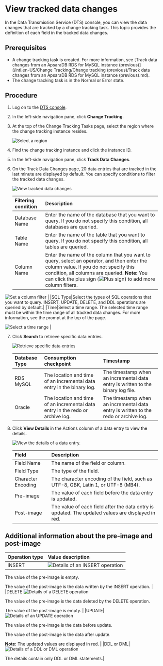 # View tracked data changes

In the Data Transmission Service \(DTS\) console, you can view the data changes that are tracked by a change tracking task. This topic provides the definition of each field in the tracked data changes.

## Prerequisites

-   A change tracking task is created. For more information, see [Track data changes from an ApsaraDB RDS for MySQL instance \(previous\)](/intl.en-US/Change Tracking/Change tracking (previous)/Track data changes from an ApsaraDB RDS for MySQL instance (previous).md).
-   The change tracking task is in the Normal or Error state.

## Procedure

1.  Log on to the [DTS console](https://dts-intl.console.aliyun.com/).
2.  In the left-side navigation pane, click **Change Tracking**.
3.  At the top of the Change Tracking Tasks page, select the region where the change tracking instance resides.

    ![Select a region](https://static-aliyun-doc.oss-accelerate.aliyuncs.com/assets/img/en-US/3583097951/p51699.png)

4.  Find the change tracking instance and click the instance ID.
5.  In the left-side navigation pane, click **Track Data Changes**.
6.  On the Track Data Changes page, 20 data entries that are tracked in the last minute are displayed by default. You can specify conditions to filter the tracked data changes.

    ![View tracked data changes](https://static-aliyun-doc.oss-accelerate.aliyuncs.com/assets/img/en-US/9483097951/p53111.png)

    |Filtering condition|Description|
    |:------------------|:----------|
    |Database Name|Enter the name of the database that you want to query. If you do not specify this condition, all databases are queried.|
    |Table Name|Enter the name of the table that you want to query. If you do not specify this condition, all tables are queried.|
    |Column Name|Enter the name of the column that you want to query, select an operator, and then enter the column value. If you do not specify this condition, all columns are queried. **Note:** You can click the plus sign \(![Plus sign](https://static-aliyun-doc.oss-accelerate.aliyuncs.com/assets/img/en-US/9483097951/p53105.png)\) to add more column filters.

 ![Set a column filter](https://static-aliyun-doc.oss-accelerate.aliyuncs.com/assets/img/en-US/9483097951/p53104.png) |
    |SQL Type|Select the types of SQL operations that you want to query. INSERT, UPDATE, DELETE, and DDL operations are queried by default.|
    |Time|Select a time range. The selected time range must be within the time range of all tracked data changes. For more information, see the prompt at the top of the page.

 ![Select a time range](https://static-aliyun-doc.oss-accelerate.aliyuncs.com/assets/img/en-US/9483097951/p53110.png) |

7.  Click **Search** to retrieve specific data entries.

    ![Retrieve specific data entries](https://static-aliyun-doc.oss-accelerate.aliyuncs.com/assets/img/en-US/9483097951/p53149.png)

    |Database Type|Consumption checkpoint|Timestamp|
    |:------------|:---------------------|:--------|
    |RDS MySQL|The location and time of an incremental data entry in the binary log.|The timestamp when an incremental data entry is written to the binary log file.|
    |Oracle|The location and time of an incremental data entry in the redo or archive log.|The timestamp when an incremental data entry is written to the redo or archive log.|

8.  Click **View Details** in the Actions column of a data entry to view the details.

    ![View the details of a data entry.](https://static-aliyun-doc.oss-accelerate.aliyuncs.com/assets/img/en-US/9483097951/p53124.png)

    |Field|Description|
    |:----|:----------|
    |Field Name|The name of the field or column.|
    |Field Type|The type of the field.|
    |Character Encoding|The character encoding of the field, such as UTF-8, GBK, Latin 1, or UTF-8 \(MB4\).|
    |Pre-image|The value of each field before the data entry is updated.|
    |Post-image|The value of each field after the data entry is updated. The updated values are displayed in red.|


## Additional information about the pre-image and post-image

|Operation type|Value description|
|:-------------|:----------------|
|INSERT|![Details of an INSERT operation](https://static-aliyun-doc.oss-accelerate.aliyuncs.com/assets/img/en-US/0583097951/p53162.png)

The value of the pre-image is empty.

 The value of the post-image is the data written by the INSERT operation. |
|DELETE|![Details of a DELETE operation](https://static-aliyun-doc.oss-accelerate.aliyuncs.com/assets/img/en-US/0583097951/p53163.png)

The value of the pre-image is the data deleted by the DELETE operation.

 The value of the post-image is empty. |
|UPDATE|![Details of an UPDATE operation](https://static-aliyun-doc.oss-accelerate.aliyuncs.com/assets/img/en-US/0583097951/p53165.png)

The value of the pre-image is the data before update.

 The value of the post-image is the data after update.

 **Note:** The updated values are displayed in red. |
|DDL or DML|![Details of a DDL or DML operation](https://static-aliyun-doc.oss-accelerate.aliyuncs.com/assets/img/en-US/0583097951/p53164.png)

The details contain only DDL or DML statements.|

